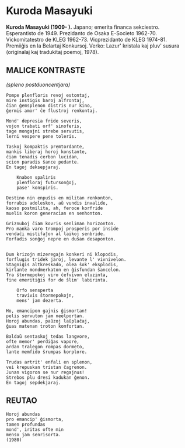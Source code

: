 # Kuroda Masayuki
**Kuroda Masayuki (1909- ).** Japano; emerita financa sekciestro. Esperantisto de 1949. Prezidanto de Osaka E-Societo 1962-70. Vickomitatestro de KLEG 1962-73. Vicprezidanto de KLEG 1974-81. Premiiĝis en la Belartaj Konkursoj. Verko: Lazur' kristala kaj pluv' susura (originalaj kaj tradukitaj poemoj, 1978).

## MALICE KONTRASTE

*(spleno postduoncentjara)*

    Pompe plenfloris revoj estontaj,
    mire instigis baroj alfrontaj,
    ĉian ĝemsplenon distris nur kino,
    ĝermis amor' ĉe flustroj renkontaj.

    Mond' depresia fride severis,
    vojon trabati orf' sinoferis,
    tage mongajni strebe servutis,
    lerni vespere pene toleris.

    Taskoj kompaktis premtordante,
    mankis liberaj horoj konstante,
    ĉiam tenadis cerbon lucidan,
    scion paradis ŝance pedante.
    En tagoj deksepjaraj.

        Knabon spaliris
        plenfloraj futursonĝoj,
        pase' konspiris.

    Destino nin enpuŝis en militan renkonton,
    forrabis adoleskon, aŭ vundis invalide,
    kaoso postmilita, ah, feroce korfride
    muelis koron generacian en senhonton.

    Griznuboj ĉiam kovris senliman horizonton.
    Pro manka varo trompoj prosperis por inside
    vendaĉi mistifaĵon al laikoj senbride.
    Forfadis sonĝoj nepre en duŝan desaponton.


    Dum krizojn mizeregajn konkeri ni klopodis,
    forflugis tridek jaroj, levante l' vivnivelon.
    Stagniĝis altkreskado, olea ŝok' eksplodis,
    kirlante mondmerkaton en ĝisfundan ŝancelon.
    Tra ŝtormepokoj viro ĉefvivon eluzinta,
    fine emeritiĝis for de ŝlim' labirinta.

        Orfo sensperta
        travivis ŝtormepokojn,
        mens' jam dezerta.

    Ho, emancipon gajnis ĝismortan!
    pelis servuton jam neelportan.
    Horoj abundas, paŭzoj laŭplaĉaj,
    ĝuas matenan troton komfortan.

    Baldaŭ sentaskoj tedas langvore,
    ofte memor' perdiĝas vapore,
    ardan tralegon rompas dormeto,
    lante memfido ŝrumpas korplore.

    Trudas artrit' enfali en splenon,
    vei krepuskan tristan ĉagrenon.
    Junan vigoron se nur regajnus!
    Strebos plu dresi kadukan ĝenon.
    En tagoj sepdekjaraj.

## REUTAO

    Horoj abundas
    pro emancip' ĝismorta,
    tamen profundas
    mond', iritas ofte min
    menso jam senrisorta.
    (1980)
